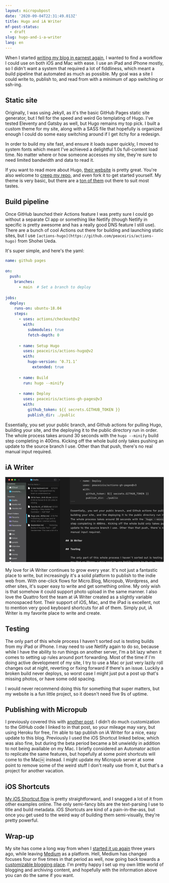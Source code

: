 ```yaml
---
layout: micropubpost
date: '2020-09-04T22:31:49.013Z'
title: Hugo and iA Writer
mf-post-status:
  - draft
slug: hugo-and-i-a-writer
lang: en
---
```


When I started [writing my blog in earnest again](https://www.brookshelley.com/posts/2017-08-01-markdown-books-blog/), I wanted to find a workflow I could use on both iOS and Mac with ease. I use an iPad and iPhone mostly, so I didn&#39;t want a system that required a lot of fiddliness, which meant a build pipeline that automated as much as possible. My goal was a site I could write to, publish to, and read from with a minimum of app switching or ssh-ing.

## Static site

Originally, I was using Jekyll, as it&#39;s the basic GitHub Pages static site generator, but I fell for the speed and weird Go templating of Hugo. I&#39;ve tested Eleventy and Gatsby as well, but Hugo remains my top pick. I built a custom theme for my site, along with a SASS file that hopefully is organized enough I could do some easy switching around if I get itchy for a redesign.

In order to build my site fast, and ensure it loads super quickly, I moved to system fonts which meant I&#39;ve achieved a delightful 1.0s full-content load time. No matter where or how someone accesses my site, they&#39;re sure to need limited bandwidth and data to read it.

If you want to read more about Hugo, [their website](https://gohugo.io) is pretty great. You&#39;re also welcome to [creep my repo](https://github.com/brookshelley/brookshelley.github.com), and even fork it to get started yourself. My theme is very basic, but there are a [ton of them](https://themes.gohugo.io) out there to suit most tastes.

## Build pipeline

Once GitHub launched their Actions feature I was pretty sure I could go without a separate CI app or something like Netlify (though Netlify in specific is pretty awesome and has a really good DNS feature I still use). There are a bunch of cool Actions out there for building and launching static sites, but I use `[actions-hugo](https://github.com/peaceiris/actions-hugo)` from Shohei Ueda.

It&#39;s super simple, and here&#39;s the yaml:

```YAML
name: github pages

on:
  push:
    branches:
      - main  # Set a branch to deploy

jobs:
  deploy:
    runs-on: ubuntu-18.04
    steps:
      - uses: actions/checkout@v2
        with:
          submodules: true 
          fetch-depth: 0

      - name: Setup Hugo
        uses: peaceiris/actions-hugo@v2
        with:
          hugo-version: ‘0.71.1’
            extended: true

      - name: Build
        run: hugo --minify

      - name: Deploy
        uses: peaceiris/actions-gh-pages@v3
        with:
          github_token: ${{ secrets.GITHUB_TOKEN }}
          publish_dir: ./public
```

Essentially, you set your public branch, and Github actions for pulling Hugo, building your site, and the deploying it to the public directory run in order. The whole process takes around 30 seconds with the `hugo --minify` build step completing in 400ms. Kicking off the whole build only takes pushing an update to the source branch I use. Other than that push, there&#39;s no real manual input required.

## iA Writer

![iawriter](/photos/iawriter.jpg)

My love for iA Writer continues to grow every year. It&#39;s not just a fantastic place to write, but increasingly it&#39;s a solid platform to publish to the indie web from. With one-click flows for Micro.Blog, Micropub, Wordpress, and other sites, it&#39;s super easy to write and get something online. My only wish is that somehow it could support photo upload in the same manner. I also love the Quattro font the team at iA Writer created as a slightly variable monospaced font. Their support of iOS, Mac, and the iPad is excellent, not to mention very good keyboard shortcuts for all of them. Simply put, iA Writer is my favorite place to write and create.

## Testing

The only part of this whole process I haven&#39;t sorted out is testing builds from my iPad or iPhone. I may need to use Netlify again to do so, because while I have the ability to run things on another server, I&#39;m a bit lazy when it comes to setting up rules around port forwarding. Most of the time if I&#39;m doing active development of my site, I try to use a Mac or just very lazily roll changes out at night, reverting or fixing forward if there&#39;s an issue. Luckily a broken build never deploys, so worst case I might just put a post up that&#39;s missing photos, or have some odd spacing.

I would never recommend doing this for something that super matters, but my website is a fun little project, so it doesn&#39;t need five 9s of uptime.

## Publishing with Micropub

I previously covered this with [another post](https://www.brookshelley.com/posts/microposting/). I didn’t do much customization to the GitHub code I linked to in that post, so your mileage may vary, but using Heroku for free, I’m able to tap publish on iA Writer for a nice, easy update to this blog. Previously I used the iOS Shortcut linked below, which was also fine, but during the beta period became a bit unwieldy in addition to not being available on my Mac. I briefly considered an Automator action to replicate the same features, but hopefully at some point shortcuts will come to the Mac￼ instead. I might update my Micropub server at some point to remove some of the weird stuff I don&#39;t really use from it, but that&#39;s a project for another vacation.

## iOS Shortcuts

[My iOS Shortcut flow](https://www.icloud.com/shortcuts/fcea1fc7792a4be7952e9d4ac6e34018) is pretty straightforward, and I snagged a lot of it from other examples online. The only semi-fancy bits are the text-parsing I use to title and build metadata. iOS Shortcuts are kind of a pain-in-the-ass, but once you get used to the weird way of building them semi-visually, they&#39;re pretty powerful.

## Wrap-up

My site has come a long way from when I [started it up again](https://www.brookshelley.com/posts/2017-08-01-markdown-books-blog/) three years ago, while leaving [Medium](https://medium.com/@brookshelley) as a platform. Hell, Medium has changed focuses four or five times in that period as well, now going back towards a [customizable blogging place](https://blog.medium.com/whats-around-the-corner-for-medium-b79e8764c9cd). I&#39;m pretty happy I set up my own little world of blogging and archiving content, and hopefully with the information above you can do the same if you want.

